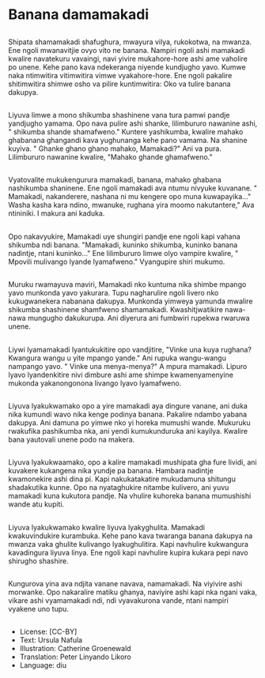 # Banana damamakadi

##
Shipata shamamakadi shafughura, mwayura vilya, rukokotwa, na mwanza. Ene ngoli mwanavitjie ovyo vito ne banana. Nampiri ngoli ashi mamakadi kwalire navatekuru vavaingi, navi yivire mukahore-hore ashi ame vaholire po unene. Kehe pano kava ndekeranga niyende kundjugho yavo. Kumwe naka ntimwitira vitimwitira vimwe vyakahore-hore. Ene ngoli pakalire shitimwitira shimwe osho va pilire kuntimwitira: Oko va tulire banana dakupya.

##
Liyuva limwe a mono shikumba shashinene vana tura pamwi pandje yandjugho yamama. Opo nava pulire ashi shanke, lilimbururo nawanine ashi, " shikumba shande shamafweno." Kuntere yashikumba, kwalire mahako ghabanana ghangandi kava yughunanga kehe pano vamama. Na shanine kuyiva. " Ghanke ghano ghano mahako, Mamakadi?" Ani va pura. Lilimbururo nawanine kwalire, "Mahako ghande ghamafweno."

##
Vyatovalite mukukengurura mamakadi, banana, mahako ghabana nashikumba shaninene. Ene ngoli mamakadi ava ntumu nivyuke kuvanane. " Mamakadi, nakanderere, nashana ni mu kengere opo muna kuwapayika..." Washa kasha kara ndino, mwanuke, rughana yira moomo nakutantere," Ava ntininiki. I makura ani kaduka.

##
Opo nakavyukire, Mamakadi uye shungiri pandje ene ngoli kapi vahana shikumba ndi banana. "Mamakadi, kuninko shikumba, kuninko banana nadintje, ntani kuninko..." Ene lilimbururo limwe olyo vampire kwalire, " Mpovili mulivango lyande lyamafweno." Vyangupire shiri mukumo.

##
Muruku rwamayuva maviri, Mamakadi nko kuntuma nika shimbe mpango yavo munkonda yavo yakurara. Tupu nagharulire ngoli livero nko kukugwanekera nabanana dakupya. Munkonda yimweya yamunda mwalire shikumba shashinene shamfweno shamamakadi. Kwashitjwatikire nawa-nawa mungugho dakukurupa. Ani diyerura ani fumbwiri rupekwa rwaruwa unene.

##
Liywi lyamamakadi lyantukukitire opo vandjitire, "Vinke una kuya rughana? Kwangura wangu u yite mpango yande." Ani rupuka wangu-wangu nampango yavo. " Vinke una menya-menya?" A mpura mamakadi. Lipuro lyavo lyandenkitire nivi dimbure ashi ame shimpe kwamenyamenyine mukonda yakanongonona livango lyavo lyamafweno.

##
Liyuva lyakukwamako opo a yire mamakadi aya dingure vanane, ani duka nika kumundi wavo nika kenge podinya banana. Pakalire ndambo yabana dakupya. Ani damuna po yimwe nko yi horeka mumushi wande. Mukuruku rwakufika pashikumba nka, ani yendi kumukunduruka ani kayilya. Kwalire bana yautovali unene podo na makera.

##
Liyuva lyakukwaamako, opo a kalire mamakadi mushipata gha fure lividi, ani kuvakere kukangena nika yundje pa banana. Hambara nadintje kwamonekire ashi dina pi. Kapi nakukatakatire mukudamuna shitungu shadakutika kunne. Opo na nyataghukire nitambe kulivero, ani yuvu mamakadi kuna kukutora pandje. Na vhulire kuhoreka banana mumushishi wande atu kupiti.

##
Liyuva lyakukwamako kwalire liyuva lyakyghulita. Mamakadi kwakuvindukire kurambuka. Kehe pano kava twaranga banana dakupya na mwanza vaka ghulite kulivango lyakughulitira. Kapi navhulire kukwangura kavadingura liyuva linya. Ene ngoli kapi navhulire kupira kukara pepi navo shirugho shashire.

##
Kungurova yina ava ndjita vanane navava, namamakadi. Na viyivire ashi morwanke. Opo nakaralire matiku ghanya, naviyire ashi kapi nka ngani vaka, vikare ashi vyamamakadi ndi, ndi vyavakurona vande, ntani nampiri vyakene uno tupu.

##
* License: [CC-BY]
* Text: Ursula Nafula
* Illustration: Catherine Groenewald
* Translation: Peter Linyando Likoro
* Language: diu
